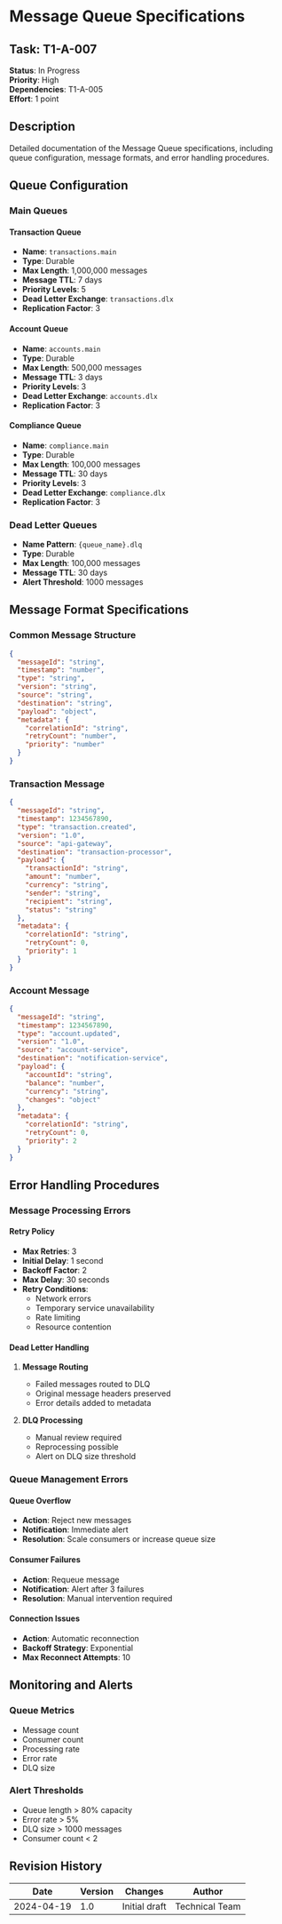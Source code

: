 # Message Queue Specifications

## Task: T1-A-007
**Status**: In Progress  
**Priority**: High  
**Dependencies**: T1-A-005  
**Effort**: 1 point

## Description
Detailed documentation of the Message Queue specifications, including queue configuration, message formats, and error handling procedures.

## Queue Configuration

### Main Queues

#### Transaction Queue
- **Name**: `transactions.main`
- **Type**: Durable
- **Max Length**: 1,000,000 messages
- **Message TTL**: 7 days
- **Priority Levels**: 5
- **Dead Letter Exchange**: `transactions.dlx`
- **Replication Factor**: 3

#### Account Queue
- **Name**: `accounts.main`
- **Type**: Durable
- **Max Length**: 500,000 messages
- **Message TTL**: 3 days
- **Priority Levels**: 3
- **Dead Letter Exchange**: `accounts.dlx`
- **Replication Factor**: 3

#### Compliance Queue
- **Name**: `compliance.main`
- **Type**: Durable
- **Max Length**: 100,000 messages
- **Message TTL**: 30 days
- **Priority Levels**: 3
- **Dead Letter Exchange**: `compliance.dlx`
- **Replication Factor**: 3

### Dead Letter Queues
- **Name Pattern**: `{queue_name}.dlq`
- **Type**: Durable
- **Max Length**: 100,000 messages
- **Message TTL**: 30 days
- **Alert Threshold**: 1000 messages

## Message Format Specifications

### Common Message Structure
```json
{
  "messageId": "string",
  "timestamp": "number",
  "type": "string",
  "version": "string",
  "source": "string",
  "destination": "string",
  "payload": "object",
  "metadata": {
    "correlationId": "string",
    "retryCount": "number",
    "priority": "number"
  }
}
```

### Transaction Message
```json
{
  "messageId": "string",
  "timestamp": 1234567890,
  "type": "transaction.created",
  "version": "1.0",
  "source": "api-gateway",
  "destination": "transaction-processor",
  "payload": {
    "transactionId": "string",
    "amount": "number",
    "currency": "string",
    "sender": "string",
    "recipient": "string",
    "status": "string"
  },
  "metadata": {
    "correlationId": "string",
    "retryCount": 0,
    "priority": 1
  }
}
```

### Account Message
```json
{
  "messageId": "string",
  "timestamp": 1234567890,
  "type": "account.updated",
  "version": "1.0",
  "source": "account-service",
  "destination": "notification-service",
  "payload": {
    "accountId": "string",
    "balance": "number",
    "currency": "string",
    "changes": "object"
  },
  "metadata": {
    "correlationId": "string",
    "retryCount": 0,
    "priority": 2
  }
}
```

## Error Handling Procedures

### Message Processing Errors

#### Retry Policy
- **Max Retries**: 3
- **Initial Delay**: 1 second
- **Backoff Factor**: 2
- **Max Delay**: 30 seconds
- **Retry Conditions**:
  - Network errors
  - Temporary service unavailability
  - Rate limiting
  - Resource contention

#### Dead Letter Handling
1. **Message Routing**
   - Failed messages routed to DLQ
   - Original message headers preserved
   - Error details added to metadata

2. **DLQ Processing**
   - Manual review required
   - Reprocessing possible
   - Alert on DLQ size threshold

### Queue Management Errors

#### Queue Overflow
- **Action**: Reject new messages
- **Notification**: Immediate alert
- **Resolution**: Scale consumers or increase queue size

#### Consumer Failures
- **Action**: Requeue message
- **Notification**: Alert after 3 failures
- **Resolution**: Manual intervention required

#### Connection Issues
- **Action**: Automatic reconnection
- **Backoff Strategy**: Exponential
- **Max Reconnect Attempts**: 10

## Monitoring and Alerts

### Queue Metrics
- Message count
- Consumer count
- Processing rate
- Error rate
- DLQ size

### Alert Thresholds
- Queue length > 80% capacity
- Error rate > 5%
- DLQ size > 1000 messages
- Consumer count < 2

## Revision History

| Date | Version | Changes | Author |
|------|---------|---------|--------|
| 2024-04-19 | 1.0 | Initial draft | Technical Team | 